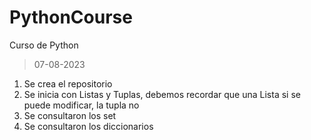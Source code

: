 # PythonCourse
Curso de Python
>07-08-2023
1. Se crea el repositorio
2. Se inicia con Listas y Tuplas, debemos recordar que una Lista si se puede modificar, la tupla no
3. Se consultaron los set
4. Se consultaron los diccionarios